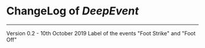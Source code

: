# ChangeLog of _DeepEvent_
---
Version 0.2 - 10th October 2019
Label of the events "Foot Strike" and "Foot Off"